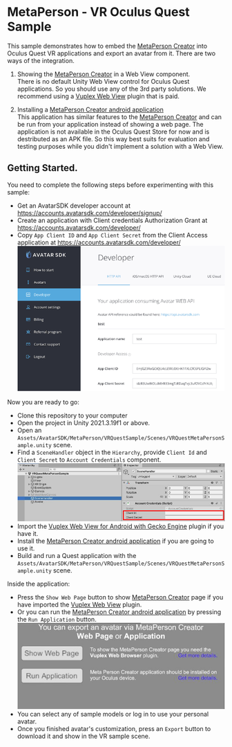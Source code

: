 # MetaPerson - VR Oculus Quest Sample
This sample demonstrates how to embed the [MetaPerson Creator](https://metaperson.avatarsdk.com/) into Oculus Quest VR applications and export an avatar from it.
There are two ways of the integration. 
1. Showing the [MetaPerson Creator](https://metaperson.avatarsdk.com/) in a Web View component.<br/>
There is no default Unity Web View control for Oculus Quest applications. So you should use any of the 3rd party solutions.
We recommend using a [Vuplex Web View](https://store.vuplex.com/webview/android-gecko) plugin that is paid.

2. Installing a [MetaPerson Creator android application](TBD)<br/>
This application has similar features to the [MetaPerson Creator](https://metaperson.avatarsdk.com/) and can be run from your application instead of showing a web page.
The application is not available in the Oculus Quest Store for now and is destributed as an APK file. So this way best suits for evaluation and testing purposes while you didn't implement a solution with a Web View.

## Getting Started.
You need to complete the following steps before experimenting with this sample:

* Get an AvatarSDK developer account at https://accounts.avatarsdk.com/developer/signup/
* Create an application with Client credentials Authorization Grant at https://accounts.avatarsdk.com/developer/
* Copy `App Client ID` and `App Client Secret` from the Client Access application at https://accounts.avatarsdk.com/developer/
![App Client Credentials](./Documentation/Images/credentials.png "App Client Credentials")

Now you are ready to go:
* Clone this repository to your computer
* Open the project in Unity 2021.3.19f1 or above.
* Open an `Assets/AvatarSDK/MetaPerson/VRQuestSample/Scenes/VRQuestMetaPersonSample.unity` scene.
* Find a `SceneHandler` object in the `Hierarchy`, provide `Client Id` and `Client Secret` to `Account Credentials` component.
![Provide Client Credentials](./Documentation/Images/credentials_in_unity.JPG "Provide Client Credentials")
* Import the [Vuplex Web View for Android with Gecko Engine](https://store.vuplex.com/webview/android-gecko) plugin if you have it.
* Install the [MetaPerson Creator android application](TBD) if you are going to use it.
* Build and run a Quest application with the `Assets/AvatarSDK/MetaPerson/VRQuestSample/Scenes/VRQuestMetaPersonSample.unity` scene.

Inside the application:
* Press the `Show Web Page` button to show [MetaPerson Creator](https://metaperson.avatarsdk.com/) page if you have imported the [Vuplex Web View](https://store.vuplex.com/webview/android-gecko) plugin.
* Or you can run the [MetaPerson Creator android application](TBD) by pressing the `Run Application` button.
![UI of the sample](./Documentation/Images/sample_ui.JPG "UI of the sample")
* You can select any of sample models or log in to use your personal avatar.
* Once you finished avatar's customization, press an `Export` button to download it and show in the VR sample scene.